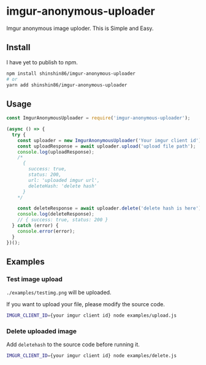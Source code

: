 # imgur-anonymous-uploader

Imgur anonymous image uploder. This is Simple and Easy.

## Install

I have yet to publish to npm.

```bash
npm install shinshin86/imgur-anonymous-uploader
# or
yarn add shinshin86/imgur-anonymous-uploader
```

## Usage

```js
const ImgurAnonymousUploader = require('imgur-anonymous-uploader');

(async () => {
  try {
    const uploader = new ImgurAnonymousUploader('Your imgur client id');
    const uploadResponse = await uploader.upload('upload file path');
    console.log(uploadResponse);
    /*
      {
        success: true,
        status: 200,
        url: 'uploaded imgur url',
        deleteHash: 'delete hash'
      }
    */

    const deleteResponse = await uploader.delete('delete hash is here');
    console.log(deleteResponse);
    // { success: true, status: 200 }
  } catch (error) {
    console.error(error);
  }
})();
```

## Examples

### Test image upload

`./examples/testimg.png` will be uploaded.

If you want to upload your file, please modify the source code.

```bash
IMGUR_CLIENT_ID={your imgur client id} node examples/upload.js
```

### Delete uploaded image

Add `deletehash` to the source code before running it.

```bash
IMGUR_CLIENT_ID={your imgur client id} node examples/delete.js
```
